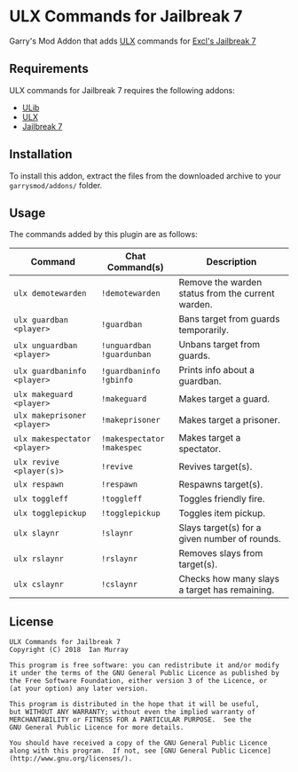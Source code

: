 # ULX Commands for Jailbreak 7
Garry's Mod Addon that adds [ULX](https://github.com/TeamUlysses/ulx) commands for [Excl's Jailbreak 7](https://github.com/kurt-stolle/jailbreak)

## Requirements
ULX commands for Jailbreak 7 requires the following addons:

* [ULib](https://github.com/TeamUlysses/ulib)
* [ULX](https://github.com/TeamUlysses/ulx)
* [Jailbreak 7](https://github.com/kurt-stolle/jailbreak)

## Installation
To install this addon, extract the files from the downloaded archive to your `garrysmod/addons/` folder.

## Usage
The commands added by this plugin are as follows:

| Command                      | Chat Command(s)                   | Description                                       |
|------------------------------|-----------------------------------|---------------------------------------------------|
| `ulx demotewarden`           | `!demotewarden`                   | Remove the warden status from the current warden. |
| `ulx guardban <player>`      | `!guardban`                       | Bans target from guards temporarily.              |
| `ulx unguardban <player>`    | `!unguardban` <br> `!guardunban`  | Unbans target from guards.                        |
| `ulx guardbaninfo <player>`  | `!guardbaninfo` <br> `!gbinfo`    | Prints info about a guardban.                     |
| `ulx makeguard <player>`     | `!makeguard`                      | Makes target a guard.                             |
| `ulx makeprisoner <player>`  | `!makeprisoner`                   | Makes target a prisoner.                          |
| `ulx makespectator <player>` | `!makespectator` <br> `!makespec` | Makes target a spectator.                         |
| `ulx revive <player(s)>`     | `!revive`                         | Revives target(s).                                |
| `ulx respawn`                | `!respawn`                        | Respawns target(s).                               |
| `ulx toggleff`               | `!toggleff`                       | Toggles friendly fire.                            |
| `ulx togglepickup`           | `!togglepickup`                   | Toggles item pickup.                              |
| `ulx slaynr`                 | `!slaynr`                         | Slays target(s) for a given number of rounds.     |
| `ulx rslaynr`                | `!rslaynr`                        | Removes slays from target(s).                     |
| `ulx cslaynr`                | `!cslaynr`                        | Checks how many slays a target has remaining.     |

## License
	ULX Commands for Jailbreak 7
	Copyright (C) 2018  Ian Murray

	This program is free software: you can redistribute it and/or modify
	it under the terms of the GNU General Public Licence as published by
	the Free Software Foundation, either version 3 of the Licence, or
	(at your option) any later version.

	This program is distributed in the hope that it will be useful,
	but WITHOUT ANY WARRANTY; without even the implied warranty of
	MERCHANTABILITY or FITNESS FOR A PARTICULAR PURPOSE.  See the
	GNU General Public Licence for more details.

	You should have received a copy of the GNU General Public Licence
	along with this program.  If not, see [GNU General Public Licence](http://www.gnu.org/licenses/).
